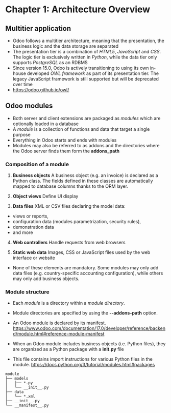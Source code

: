 # Chapter 1: Architecture Overview


## Multitier application
- Odoo follows a multitier architecture, meaning that the presentation, the business logic and the data storage are separated
- The presentation tier is a combination of *HTML5*, *JavaScript* and *CSS*. The logic tier is exclusively written in *Python*, while the data tier only supports *PostgreSQL* as an RDBMS
- Since version 15.0, Odoo is actively transitioning to using its own in-house developed *OWL framework* as part of its presentation tier. The legacy JavaScript framework is still supported but will be deprecated over time
- https://odoo.github.io/owl/


## Odoo modules

- Both server and client extensions are packaged as *modules* which are optionally loaded in a database
- A *module* is a collection of functions and data that target a single purpose
- Everything in Odoo starts and ends with modules
- Modules may also be referred to as addons and the directories where the Odoo server finds them form the **addons_path**


### Composition of a module

1.  **Business objects**
A business object (e.g. an invoice) is declared as a Python class. The fields defined in these classes are automatically mapped to database columns thanks to the ORM layer.

2.  **Object views**
Define UI display

3.  **Data files**
XML or CSV files declaring the model data:
 * views or reports,
 * configuration data (modules parametrization, security rules),
 * demonstration data
 * and more

4. **Web controllers**
Handle requests from web browsers

5. **Static web data**
Images, CSS or JavaScript files used by the web interface or website

- None of these elements are mandatory. Some modules may only add data files (e.g. country-specific accounting configuration), while others may only add business objects.


### Module structure

- Each *module* is a directory within a *module directory*. 
- Module directories are specified by using the **--addons-path** option.

- An Odoo module is declared by its manifest.
https://www.odoo.com/documentation/17.0/developer/reference/backend/module.html#reference-module-manifest

- When an Odoo module includes business objects (i.e. Python files), they are organized as a Python package with a **__init__.py** file
- This file contains import instructions for various Python files in the module.
https://docs.python.org/3/tutorial/modules.html#packages

```
module
├── models
│   ├── *.py
│   └── __init__.py
├── data
│   └── *.xml
├── __init__.py
└── __manifest__.py
```

